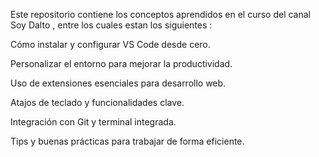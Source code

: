 Este repositorio contiene los conceptos aprendidos en el curso del canal Soy Dalto , entre los cuales estan los siguientes : 


Cómo instalar y configurar VS Code desde cero.

Personalizar el entorno para mejorar la productividad.

Uso de extensiones esenciales para desarrollo web.

Atajos de teclado y funcionalidades clave.

Integración con Git y terminal integrada.

Tips y buenas prácticas para trabajar de forma eficiente.​

